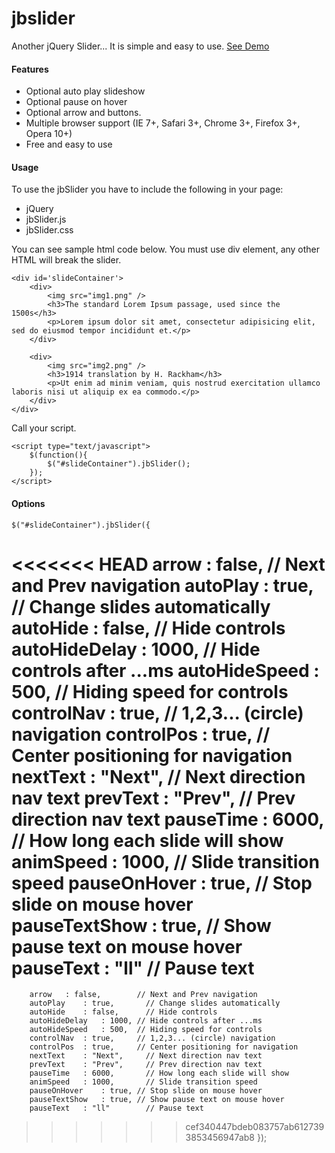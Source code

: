 jbslider
========

Another jQuery Slider... It is simple and easy to use. <a href="http://www.burakkaya.com/lab/slider/" target="_blank">See Demo</a>

<h4>Features</h4>
<ul>
<li>Optional auto play slideshow</li>
<li>Optional pause on hover</li>
<li>Optional arrow and buttons.</li>
<li>Multiple browser support (IE 7+, Safari 3+, Chrome 3+, Firefox 3+, Opera 10+)</li>
<li>Free and easy to use</li>
</ul>
<h4>Usage</h4>
<p>To use the jbSlider you have to include the following in your page:</p>
<ul>
<li>jQuery</li>
<li>jbSlider.js</li>
<li>jbSlider.css</li>
</ul>
<p>You can see sample html code below. You must use div element, any other HTML will break the slider.</p>


    <div id='slideContainer'>
        <div>
            <img src="img1.png" />
            <h3>The standard Lorem Ipsum passage, used since the 1500s</h3>
            <p>Lorem ipsum dolor sit amet, consectetur adipisicing elit, sed do eiusmod tempor incididunt et.</p>
        </div>
        
        <div>
            <img src="img2.png" />
            <h3>1914 translation by H. Rackham</h3>
            <p>Ut enim ad minim veniam, quis nostrud exercitation ullamco laboris nisi ut aliquip ex ea commodo.</p>
        </div>
    </div>

<p>Call your script.</p>

    <script type="text/javascript">
        $(function(){
            $("#slideContainer").jbSlider();  	   
        });        
    </script>
    
<h4>Options</h4>

    $("#slideContainer").jbSlider({
<<<<<<< HEAD
        arrow  	       : false,	 // Next and Prev navigation
        autoPlay	   : true,	 // Change slides automatically
        autoHide	   : false,	 // Hide controls
        autoHideDelay  : 1000,	 // Hide controls after ...ms
        autoHideSpeed  : 500,	 // Hiding speed for controls
        controlNav	   : true,	 // 1,2,3... (circle) navigation
        controlPos	   : true,	 // Center positioning for navigation
        nextText	   : "Next", // Next direction nav text
        prevText	   : "Prev", // Prev direction nav text
        pauseTime	   : 6000,	 // How long each slide will show
        animSpeed	   : 1000, 	 // Slide transition speed
        pauseOnHover   : true,	 // Stop slide on mouse hover
        pauseTextShow  : true,	 // Show pause text on mouse hover
        pauseText      : "ll"	 // Pause text
=======
        arrow  	: false,	    // Next and Prev navigation
        autoPlay	: true,		  // Change slides automatically
        autoHide	: false,	  // Hide controls
        autoHideDelay	: 1000,	// Hide controls after ...ms
        autoHideSpeed	: 500,	// Hiding speed for controls
        controlNav	: true,		// 1,2,3... (circle) navigation
        controlPos	: true,		// Center positioning for navigation
        nextText	: "Next",	  // Next direction nav text
        prevText	: "Prev",	  // Prev direction nav text
        pauseTime	: 6000,		  // How long each slide will show
        animSpeed	: 1000, 	  // Slide transition speed
        pauseOnHover	: true,	// Stop slide on mouse hover
        pauseTextShow	: true,	// Show pause text on mouse hover
        pauseText	: "ll"		  // Pause text
>>>>>>> cef340447bdeb083757ab6127393853456947ab8
    });       
    
    
    
